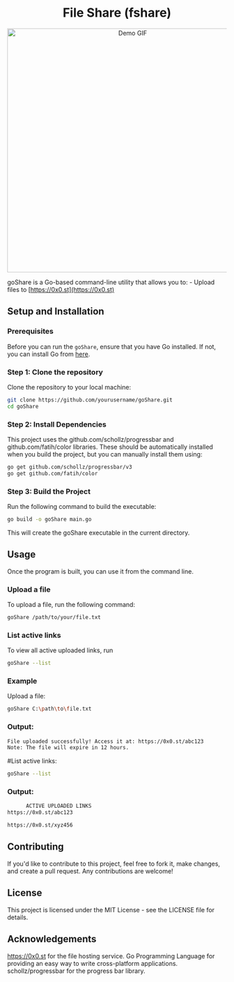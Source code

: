 # <center>File Share (fshare)</center>

<p align="center">
    <img width="560" src="./demo.gif" alt="Demo GIF" />
</p>

goShare is a Go-based command-line utility that allows you to:  - Upload files to [https://0x0.st](https://0x0.st)

## Setup and Installation

### Prerequisites

Before you can run the `goShare`, ensure that you have Go installed. If not, you can install Go from [here](https://golang.org/doc/install).

### Step 1: Clone the repository

Clone the repository to your local machine:

```bash
git clone https://github.com/yourusername/goShare.git
cd goShare
```

### Step 2: Install Dependencies
This project uses the github.com/schollz/progressbar and github.com/fatih/color libraries. These should be automatically installed when you build the project, but you can manually install them using:

```bash
go get github.com/schollz/progressbar/v3
go get github.com/fatih/color
```
### Step 3: Build the Project
Run the following command to build the executable:

```bash
go build -o goShare main.go
```
This will create the goShare executable in the current directory.

## Usage
Once the program is built, you can use it from the command line.

### Upload a file
To upload a file, run the following command:

```bash
goShare /path/to/your/file.txt
```

### List active links
To view all active uploaded links, run

```bash
goShare --list
```
### Example
Upload a file:

```bash
goShare C:\path\to\file.txt
```

### Output:
 ```bash
File uploaded successfully! Access it at: https://0x0.st/abc123
Note: The file will expire in 12 hours.
```

#List active links:

```bash
goShare --list
```

### Output:

```bash
      ACTIVE UPLOADED LINKS
https://0x0.st/abc123

https://0x0.st/xyz456
```

## Contributing
If you'd like to contribute to this project, feel free to fork it, make changes, and create a pull request. Any contributions are welcome!

## License
This project is licensed under the MIT License - see the LICENSE file for details.

## Acknowledgements
https://0x0.st for the file hosting service.
Go Programming Language for providing an easy way to write cross-platform applications.
schollz/progressbar for the progress bar library.
